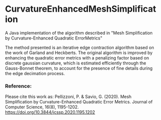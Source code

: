 # CurvatureEnhancedMeshSimplification
A Java implementation of the algorithm described in "Mesh Simplification by Curvature-Enhanced Quadratic ErrorMetrics"

The method presented is an iterative edge contraction algorithm based on the work of Garland and Heckberts. The original algorithm is improved by enhancing the quadratic error metrics with a penalizing factor based on discrete gaussian curvature, which is estimated efficiently through the Gauss-Bonnet theorem, to account for the presence of fine details during the edge decimation process.

### Reference:
Please cite this work as:
Pellizzoni, P. & Savio, G. (2020). Mesh Simplification by Curvature-Enhanced Quadratic Error Metrics. Journal of Computer Science, 16(8), 1195-1202. https://doi.org/10.3844/jcssp.2020.1195.1202
